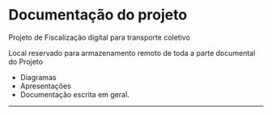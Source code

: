 # Documentação do projeto
Projeto de Fiscalização digital para transporte coletivo

Local reservado para armazenamento remoto de toda a parte documental do Projeto
- Diagramas
- Apresentações
- Documentação escrita em geral.
---
